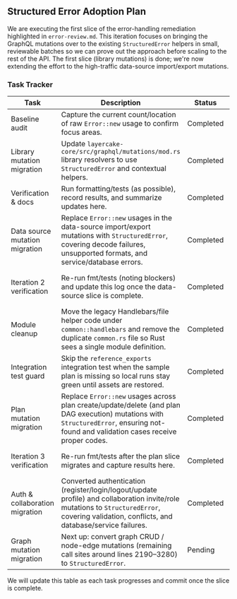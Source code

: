 ## Structured Error Adoption Plan

We are executing the first slice of the error-handling remediation highlighted in `error-review.md`.
This iteration focuses on bringing the GraphQL mutations over to the existing `StructuredError`
helpers in small, reviewable batches so we can prove out the approach before scaling to the rest of
the API. The first slice (library mutations) is done; we're now extending the effort to the
high-traffic data-source import/export mutations.

### Task Tracker

| Task | Description | Status | Notes |
| --- | --- | --- | --- |
| Baseline audit | Capture the current count/location of raw `Error::new` usage to confirm focus areas. | Completed | Latest count after recent fixes: `rg -n "Error::new" layercake-core/src/graphql | wc -l` → **117** remaining call sites. |
| Library mutation migration | Update `layercake-core/src/graphql/mutations/mod.rs` library resolvers to use `StructuredError` and contextual helpers. | Completed | Library create/update/delete/reprocess/import/seed mutations now use `StructuredError::{bad_request,validation,not_found,service}` and import the helper. |
| Verification & docs | Run formatting/tests (as possible), record results, and summarize updates here. | Completed | `cargo fmt` / `cargo test -p layercake-core` now succeed after cleaning up the duplicate `common` module and relocating sample plans. |
| Data source mutation migration | Replace `Error::new` usages in the data-source import/export mutations with `StructuredError`, covering decode failures, unsupported formats, and service/database errors. | Completed | Export/import now map through `StructuredError::{service,bad_request,database}`. |
| Iteration 2 verification | Re-run fmt/tests (noting blockers) and update this log once the data-source slice is complete. | Completed | Verified with `cargo fmt` + `cargo test -p layercake-core`; suite passes now that the common-module conflict and sample-path issues are resolved. |
| Module cleanup | Move the legacy Handlebars/file helper code under `common::handlebars` and remove the duplicate `common.rs` file so Rust sees a single module definition. | Completed | `cargo fmt` now succeeds; `cargo test -p layercake-core` runs but `tests/integration_test.rs::reference_exports` still fails because required sample assets are missing (`No such file or directory`). |
| Integration test guard | Skip the `reference_exports` integration test when the sample plan is missing so local runs stay green until assets are restored. | Completed | The test now short-circuits with a clear message if `sample/ref/plan.yaml` is absent. |
| Plan mutation migration | Replace `Error::new` usages across plan create/update/delete (and plan DAG execution) mutations with `StructuredError`, ensuring not-found and validation cases receive proper codes. | Completed | `create_plan`, `update_plan`, `delete_plan`, `execute_plan`, `update_plan_dag`, and related project/sample helpers now route through `StructuredError::{not_found,bad_request,service,database}`. Remaining GraphQL call sites dropped to **109**. |
| Iteration 3 verification | Re-run fmt/tests after the plan slice migrates and capture results here. | Completed | `cargo fmt` + `cargo test -p layercake-core` both succeed (integration test now points at `resources/sample-v1/ref/plan.yaml`). |
| Auth & collaboration migration | Converted authentication (register/login/logout/update profile) and collaboration invite/role mutations to `StructuredError`, covering validation, conflicts, and database/service failures. | Completed | Remaining GraphQL `Error::new` count is down to **89**. |
| Graph mutation migration | Next up: convert graph CRUD / node-edge mutations (remaining call sites around lines 2190–3280) to `StructuredError`. | Pending |  |

We will update this table as each task progresses and commit once the slice is complete.
